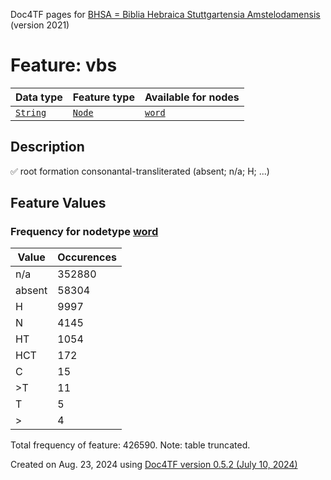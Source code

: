 Doc4TF pages for [BHSA = Biblia Hebraica Stuttgartensia Amstelodamensis](https://github.com/ETCBC/BHSA/tree/master/tf) (version 2021)
# Feature: vbs
Data type|Feature type|Available for nodes
---|---|---
[`String`](featuresbydatatype.md#string)|[`Node`](featuresbytype.md#node)| [`word`](featuresbynodetype.md#word) 
## Description
✅ root formation consonantal-transliterated (absent; n/a; H; ...)
## Feature Values
### Frequency for nodetype [word](featuresbynodetype.md#word)
Value|Occurences
---|---
n/a|352880
absent|58304
H|9997
N|4145
HT|1054
HCT|172
C|15
>T|11
T|5
>|4

Total frequency of feature: 426590. Note: table truncated.
  

Created on Aug. 23, 2024 using [Doc4TF version 0.5.2 (July 10, 2024)](https://github.com/tonyjurg/Doc4TF/blob/main/CreateFeatureDoc.ipynb) 